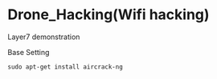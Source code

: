 # Drone_Hacking(Wifi hacking)
Layer7 demonstration

Base Setting
```
sudo apt-get install aircrack-ng
```
